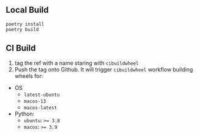 ## Local Build

```
poetry install
poetry build
```

## CI Build

1. tag the ref with a name staring with `cibuildwheel`
2. Push the tag onto Github. It will trigger `cibuildwheel` workflow building wheels for:

- OS
    - `latest-ubuntu`
    - `macos-13`
    - `macos-latest`
- Python:
    - `ubuntu`: `>= 3.8`
    - `macos`: `>= 3.9`
